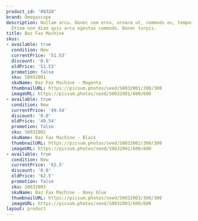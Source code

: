 ```yaml
---
product_id: '00320'
brand: Omegascape
description: Nullam arcu. Donec sem eros, ornare ut, commodo eu, tempor nec, risus.
  Etiam non diam quis arcu egestas commodo. Donec turpis.
title: Baz Fax Machine
skus:
- available: true
  condition: New
  currentPrice: '51.53'
  discount: '0.0'
  oldPrice: '51.53'
  promotion: false
  sku: S0032001
  skuName: Baz Fax Machine - Magenta
  thumbnailURL: https://picsum.photos/seed/S0032001/300/300
  imageURL: https://picsum.photos/seed/S0032001/600/600
- available: true
  condition: New
  currentPrice: '49.54'
  discount: '0.0'
  oldPrice: '49.54'
  promotion: false
  sku: S0032002
  skuName: Baz Fax Machine - Black
  thumbnailURL: https://picsum.photos/seed/S0032002/300/300
  imageURL: https://picsum.photos/seed/S0032002/600/600
- available: true
  condition: New
  currentPrice: '62.5'
  discount: '0.0'
  oldPrice: '62.5'
  promotion: false
  sku: S0032003
  skuName: Baz Fax Machine - Navy blue
  thumbnailURL: https://picsum.photos/seed/S0032003/300/300
  imageURL: https://picsum.photos/seed/S0032003/600/600
layout: product
---
```

